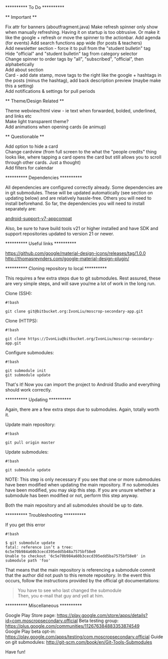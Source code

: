 ********** To Do **********

** Important **

Fix attr for banners (aboutfragment.java)
Make refresh spinner only show when manually refreshing. Having it on startup is too obtrusive. Or make it like the google + refresh or move the spinner to the actionbar.
Add agenda (for events)
Add search functions app wide (for posts & teachers)  
Add newsletter section - force it to pull from the "student bulletin" tag  
Hide "official" and "student bulletin" tag from category selector  
Change spinner to order tags by "all", "subscribed", "official", then alphabetically  
Add about section  
Card - add date stamp, move tags to the right like the google + hashtags in the posts (minus the hashtag), add back description preview (maybe make this a setting)  
Add notifications & settings for pull periods

** Theme/Design Related **

Theme webview/html view - ie text when forwarded, bolded, underlined, and links etc  
Make light transparent theme?  
Add animations when opening cards (ie animup)

** Questionable **

Add option to hide a card  
Change cardview (from full screen to the what the "people credits" thing looks like, where tapping a card opens the card but still allows you to scroll through other cards. Just a thought)  
Add filters for calendar

********** Dependencies **********

All dependencies are configured correctly already. Some dependencies are in git submodules. These will be updated automatically (see section on updating below) and are relatively hassle-free. Others you will need to install beforehand. So far, the dependencies you will need to install separately are:

[android-support-v7-appcompat](https://developer.android.com/tools/support-library/setup.html)

Also, be sure to have build tools v21 or higher installed and have SDK and support repositories updated to version 21 or newer.

********** Useful links **********

https://github.com/google/material-design-icons/releases/tag/1.0.0
http://thomasreynders.com/google-material-design-plugin/

********** Cloning repository to local **********

This requires a few extra steps due to git submodules. Rest assured, these are very simple steps, and will save you/me a lot of work in the long run.

Clone (SSH):

```
#!bash

git clone git@bitbucket.org:IvonLiu/moscrop-secondary-app.git
```

Clone (HTTPS):

```
#!bash

git clone https://IvonLiu@bitbucket.org/IvonLiu/moscrop-secondary-app.git
```

Configure submodules:

```
#!bash

git submodule init
git submodule update
```

That's it! Now you can import the project to Android Studio and everything should work correctly. 

********** Updating **********

Again, there are a few extra steps due to submodules. Again, totally worth it.

Update main repository:

```
#!bash

git pull origin master
```

Update submodules:

```
#!bash

git submodule update
```

NOTE: This step is only necessary if you see that one or more submodules have been modified when updating the main repository. If no submodules have been modified, you may skip this step. If you are unsure whether a submodule has been modified or not, perform this step anyway. 

Both the main repository and all submodules should be up to date.

********** Troubleshooting **********

If you get this error

```
#!bash

$ git submodule update
fatal: reference isn’t a tree: 6c5e70b984a60b3cecd395edd5b48a7575bf58e0
Unable to checkout '6c5e70b984a60b3cecd395edd5ba7575bf58e0' in submodule path 'foo'
```

That means that the main repository is referencing a submodule commit that the author did not push to this remote repository. In the event this occurs, follow the instructions provided by the official git documentations:

> You have to see who last changed the submodule  
> Then, you e-mail that guy and yell at him.

********** Miscellaneous **********

Google Play Store page: https://play.google.com/store/apps/details?id=com.moscropsecondary.official
Beta testing group: https://plus.google.com/communities/112676384883353874549  
Google Play beta opt-in: https://play.google.com/apps/testing/com.moscropsecondary.official
Guide on git submodules: http://git-scm.com/book/en/Git-Tools-Submodules

Have fun!
